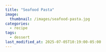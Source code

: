 ```yaml
---
title: "Seafood Pasta"
image: 
  thumbnail: /images/seafood-pasta.jpg
categories:
  - recipe
tags:
  - dessert
last_modified_at: 2025-07-05T10:19:00-05:00
---
```



